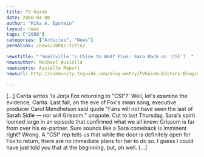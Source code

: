 ```yaml
---
title: TV Guide
date: 2008-04-08
author: "Mika A. Epstein"
layout: news
tags: ["2008"]
categories: ["Articles", "News"]
permalink: /news/2008/:title/

newstitle: "'Smallville''s Chloe to Wed? Plus: Sara Back on 'CSI'?  "
newsauthor: Michael Ausiello  
newssource: Ausiello Report  
newsurl: http://community.tvguide.com/blog-entry/TVGuide-Editors-Blog/Ausiello-Report/Ar-Vodcast-Spoilers/800037042  

---
```


[...] Carita writes &#8216;Is Jorja Fox returning to "CSI"?' Well, let's examine the evidence, Carita. Last fall, on the eve of Fox's swan song, executive producer Carol Mendhelson said quote "Fans will not have seen the last of Sarah Sidle &#8212; nor will Grissom." unquote. Cut to last Thursday, Sara's spirit loomed large in an episode that confirmed what we all knew: Grissom is far from over his ex-partner. Sure sounds like a Sara comeback is imminent right? Wrong. A "CSI" rep tells us that while the door is definitely open for Fox to return, there are no immediate plans for her to do so. I guess I could have just told you that at the beginning, but, oh well. [...]

